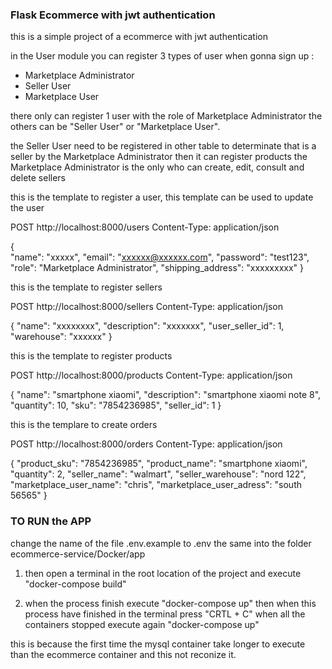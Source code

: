 ### Flask Ecommerce with jwt authentication

this is a simple project of a ecommerce with jwt authentication

in the User module you can register 3 types of user when gonna sign up :

- Marketplace Administrator
- Seller User
- Marketplace User

there only can register 1 user with the role of Marketplace Administrator the others can be "Seller User" or "Marketplace User".


the Seller User need to be registered in other table to determinate that is a seller by the Marketplace Administrator then it can register products
the Marketplace Administrator is the only who can create, edit, consult and delete sellers



this is the template to register a user, this template can be used to update the user

POST http://localhost:8000/users
Content-Type: application/json

{   
    "name": "xxxxx",
    "email": "xxxxxx@xxxxxx.com",
    "password": "test123",
    "role": "Marketplace Administrator",
    "shipping_address": "xxxxxxxxx"
}

this is the template to register sellers

POST http://localhost:8000/sellers
Content-Type: application/json

{
    "name": "xxxxxxxx",
    "description": "xxxxxxx",
    "user_seller_id": 1,
    "warehouse": "xxxxxx"
}


this is the template to register products

POST http://localhost:8000/products
Content-Type: application/json



{
    "name": "smartphone xiaomi",
    "description": "smartphone xiaomi note 8",
    "quantity": 10,
    "sku": "7854236985",
    "seller_id": 1
}

this is the templare to create orders

POST http://localhost:8000/orders
Content-Type: application/json

{
    "product_sku": "7854236985",
    "product_name": "smartphone xiaomi",
    "quantity": 2,
    "seller_name": "walmart",
    "seller_warehouse": "nord 122",
    "marketplace_user_name": "chris",
    "marketplace_user_adress": "south 56565"
}


### TO RUN the APP
change the name of the file .env.example to .env the same into the folder ecommerce-service/Docker/app

1. then open a terminal in the root location of the project and execute "docker-compose build" 

2. when the process finish execute "docker-compose up" then when this process have finished in the terminal press "CRTL + C" when all the containers stopped execute again "docker-compose up"

this is because the first time the mysql container take  longer to execute than the ecommerce container and this not reconize it.
